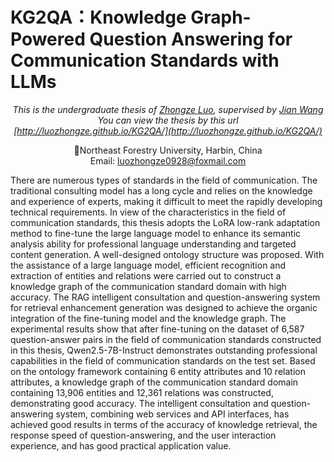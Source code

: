 # KG2QA：Knowledge Graph-Powered Question Answering for Communication Standards with LLMs

<div align="center">
  
*This is the undergraduate thesis of [Zhongze Luo](https://luozhongze.github.io), supervised by [Jian Wang](https://ccec.nefu.edu.cn/info/1043/1843.htm)* <br>
*You can view the thesis by this url* <br>
*[http://luozhongze.github.io/KG2QA/](http://luozhongze.github.io/KG2QA/)* <br>


🌲Northeast Forestry University, Harbin, China <br>
Email: luozhongze0928@foxmail.com <br>

</div>

There are numerous types of standards in the field of communication. The traditional consulting model has a long cycle and relies on the knowledge and experience of experts, making it difficult to meet the rapidly developing technical requirements. In view of the characteristics in the field of communication standards, this thesis adopts the LoRA low-rank adaptation method to fine-tune the large language model to enhance its semantic analysis ability for professional language understanding and targeted content generation. A well-designed ontology structure was proposed. With the assistance of a large language model, efficient recognition and extraction of entities and relations were carried out to construct a knowledge graph of the communication standard domain with high accuracy. The RAG intelligent consultation and question-answering system for retrieval enhancement generation was designed to achieve the organic integration of the fine-tuning model and the knowledge graph. The experimental results show that after fine-tuning on the dataset of 6,587 question-answer pairs in the field of communication standards constructed in this thesis, Qwen2.5-7B-Instruct demonstrates outstanding professional capabilities in the field of communication standards on the test set. Based on the ontology framework containing 6 entity attributes and 10 relation attributes, a knowledge graph of the communication standard domain containing 13,906 entities and 12,361 relations was constructed, demonstrating good accuracy. The intelligent consultation and question-answering system, combining web services and API interfaces, has achieved good results in terms of the accuracy of knowledge retrieval, the response speed of question-answering, and the user interaction experience, and has good practical application value.

<div align="center">
